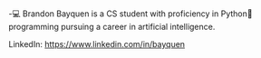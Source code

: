 -💻 Brandon Bayquen is a CS student with proficiency in Python🐍 programming pursuing a career in artificial intelligence.

LinkedIn: https://www.linkedin.com/in/bayquen

